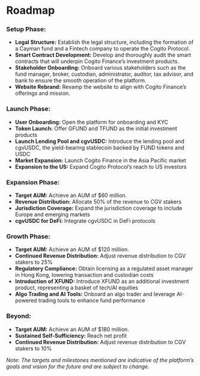 # Roadmap

### **Setup Phase:** <a href="#aa1d" id="aa1d"></a>

* **Legal Structure:** Establish the legal structure, including the formation of a Cayman fund and a Fintech company to operate the Cogito Protocol.
* **Smart Contract Development:** Develop and thoroughly audit the smart contracts that will underpin Cogito Finance’s investment products.
* **Stakeholder Onboarding:** Onboard various stakeholders such as the fund manager, broker, custodian, administrator, auditor, tax advisor, and bank to ensure the smooth operation of the platform.
* **Website Rebrand:** Revamp the website to align with Cogito Finance’s offerings and mission.

### Launch Phase: <a href="#id-6ba0" id="id-6ba0"></a>

* **User Onboarding:** Open the platform for onboarding and KYC
* **Token Launch:** Offer GFUND and TFUND as the initial investment products
* **Launch Lending Pool and cgvUSDC:** Introduce the lending pool and cgvUSDC, the yield-bearing stablecoin backed by FUND tokens and USDC
* **Market Expansion:** Launch Cogito Finance in the Asia Pacific market
* **Expansion to the US:** Expand Cogito Protocol’s reach to US investors

### Expansion Phase: <a href="#id-378d" id="id-378d"></a>

* **Target AUM:** Achieve an AUM of $60 million.
* **Revenue Distribution:** Allocate 50% of the revenue to CGV stakers
* **Jurisdiction Coverage:** Expand the jurisdiction coverage to include Europe and emerging markets
* **cgvUSDC for DeFi:** Integrate cgvUSDC in DeFi protocols

### Growth Phase: <a href="#b1c9" id="b1c9"></a>

* **Target AUM:** Achieve an AUM of $120 million.
* **Continued Revenue Distribution:** Adjust revenue distribution to CGV stakers to 25%
* **Regulatory Compliance:** Obtain licensing as a regulated asset manager in Hong Kong, lowering transaction and custodian costs
* **Introduction of XFUND:** Introduce XFUND as an additional investment product, representing a basket of tech/AI equities
* **Algo Trading and AI Tools:** Onboard an algo trader and leverage AI-powered trading tools to enhance fund performance

### Beyond: <a href="#eed3" id="eed3"></a>

* **Target AUM:** Achieve an AUM of $180 million.
* **Sustained Self-Sufficiency:** Reach net profit
* **Continued Revenue Distribution:** Adjust revenue distribution to CGV stakers to 10%

_Note: The targets and milestones mentioned are indicative of the platform’s goals and vision for the future and are subject to change._
